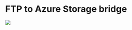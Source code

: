 # FTP to Azure Storage bridge

<a href="https://portal.azure.com/#create/Microsoft.Template/uri/https%3A%2F%2Fraw.githubusercontent.com%2Fawaregroup%2FFtp2AzureStorage%2Fmaster%2Farm%2Ftemplate.json" target="_blank">
    <img src="http://azuredeploy.net/deploybutton.png"/>
</a>